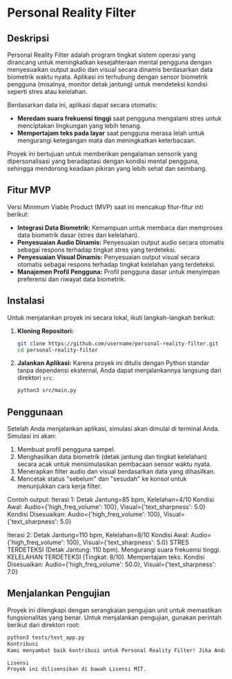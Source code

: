 # Personal Reality Filter

## Deskripsi

Personal Reality Filter adalah program tingkat sistem operasi yang dirancang untuk meningkatkan kesejahteraan mental pengguna dengan menyesuaikan output audio dan visual secara dinamis berdasarkan data biometrik waktu nyata. Aplikasi ini terhubung dengan sensor biometrik pengguna (misalnya, monitor detak jantung) untuk mendeteksi kondisi seperti stres atau kelelahan.

Berdasarkan data ini, aplikasi dapat secara otomatis:
- **Meredam suara frekuensi tinggi** saat pengguna mengalami stres untuk menciptakan lingkungan yang lebih tenang.
- **Mempertajam teks pada layar** saat pengguna merasa lelah untuk mengurangi ketegangan mata dan meningkatkan keterbacaan.

Proyek ini bertujuan untuk memberikan pengalaman sensorik yang dipersonalisasi yang beradaptasi dengan kondisi mental pengguna, sehingga mendorong keadaan pikiran yang lebih sehat dan seimbang.

## Fitur MVP

Versi Minimum Viable Product (MVP) saat ini mencakup fitur-fitur inti berikut:
- **Integrasi Data Biometrik:** Kemampuan untuk membaca dan memproses data biometrik dasar (stres dan kelelahan).
- **Penyesuaian Audio Dinamis:** Penyesuaian output audio secara otomatis sebagai respons terhadap tingkat stres yang terdeteksi.
- **Penyesuaian Visual Dinamis:** Penyesuaian output visual secara otomatis sebagai respons terhadap tingkat kelelahan yang terdeteksi.
- **Manajemen Profil Pengguna:** Profil pengguna dasar untuk menyimpan preferensi dan riwayat data biometrik.

## Instalasi

Untuk menjalankan proyek ini secara lokal, ikuti langkah-langkah berikut:

1.  **Kloning Repositori:**
    ```bash
    git clone https://github.com/username/personal-reality-filter.git
    cd personal-reality-filter
    ```

2.  **Jalankan Aplikasi:**
    Karena proyek ini ditulis dengan Python standar tanpa dependensi eksternal, Anda dapat menjalankannya langsung dari direktori `src`.
    ```bash
    python3 src/main.py
    ```

## Penggunaan

Setelah Anda menjalankan aplikasi, simulasi akan dimulai di terminal Anda. Simulasi ini akan:
1.  Membuat profil pengguna sampel.
2.  Menghasilkan data biometrik (detak jantung dan tingkat kelelahan) secara acak untuk mensimulasikan pembacaan sensor waktu nyata.
3.  Menerapkan filter audio dan visual berdasarkan data yang dihasilkan.
4.  Mencetak status "sebelum" dan "sesudah" ke konsol untuk menunjukkan cara kerja filter.

Contoh output:
Iterasi 1: Detak Jantung=85 bpm, Kelelahan=4/10 Kondisi Awal: Audio={'high_freq_volume': 100}, Visual={'text_sharpness': 5.0} Kondisi Disesuaikan: Audio={'high_freq_volume': 100}, Visual={'text_sharpness': 5.0}

Iterasi 2: Detak Jantung=110 bpm, Kelelahan=8/10 Kondisi Awal: Audio={'high_freq_volume': 100}, Visual={'text_sharpness': 5.0} STRES TERDETEKSI (Detak Jantung: 110 bpm). Mengurangi suara frekuensi tinggi. KELELAHAN TERDETEKSI (Tingkat: 8/10). Mempertajam teks. Kondisi Disesuaikan: Audio={'high_freq_volume': 50.0}, Visual={'text_sharpness': 7.0}


## Menjalankan Pengujian

Proyek ini dilengkapi dengan serangkaian pengujian unit untuk memastikan fungsionalitas yang benar. Untuk menjalankan pengujian, gunakan perintah berikut dari direktori root:
```bash
python3 tests/test_app.py
Kontribusi
Kami menyambut baik kontribusi untuk Personal Reality Filter! Jika Anda tertarik untuk berkontribusi, silakan fork repositori dan ajukan pull request. Untuk perubahan besar, harap buka isu terlebih dahulu untuk membahas apa yang ingin Anda ubah.

Lisensi
Proyek ini dilisensikan di bawah Lisensi MIT.
